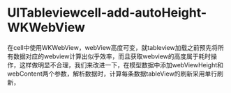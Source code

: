 # UITableviewcell-add-autoHeight-WKWebView
在cell中使用WKWebView，webView高度可变，就tableview加载之前预先将所有数据对应的webview计算出似乎效率，而且获取webview的高度属于耗时操作，这样做明显不合理，我们来改进一下，在模型数据中添加webViewHeight和webContent两个参数，解析数据时，计算每条数据tableView的刷新采用单行刷新，
